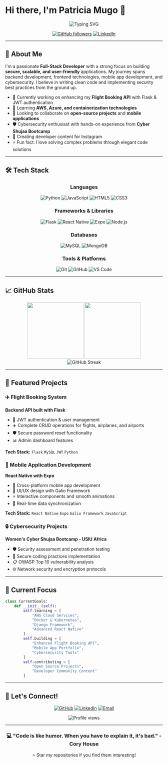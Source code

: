 # Hi there, I'm Patricia Mugo 👋

<div align="center">
  <img src="https://readme-typing-svg.herokuapp.com?font=Fira+Code&size=24&duration=3000&pause=1000&color=2196F3&center=true&vCenter=true&width=435&lines=Full-Stack+Developer;Mobile+Developer;Cybersecurity+Enthusiast;Problem+Solver" alt="Typing SVG" />
</div>

<div align="center">
  
  [![GitHub followers](https://img.shields.io/github/followers/simplymuthoni?style=social)](https://github.com/simplymuthoni)
  [![LinkedIn](https://img.shields.io/badge/LinkedIn-Connect-blue?style=social&logo=linkedin)](https://www.linkedin.com/in/patricia-m-a70461136/)
  
</div>

---

## 🚀 About Me

I'm a passionate **Full-Stack Developer** with a strong focus on building **secure, scalable, and user-friendly** applications. My journey spans backend development, frontend technologies, mobile app development, and cybersecurity. I believe in writing clean code and implementing security best practices from the ground up.

- 🔭 Currently working on enhancing my **Flight Booking API** with Flask & JWT authentication
- 🌱 Learning **AWS, Azure, and containerization technologies**
- 👯 Looking to collaborate on **open-source projects** and **mobile applications**
- 🛡️ Cybersecurity enthusiast with hands-on experience from **Cyber Shujaa Bootcamp**
- 📱 Creating developer content for Instagram
- ⚡ Fun fact: I love solving complex problems through elegant code solutions

---

## 🛠️ Tech Stack

<div align="center">

### Languages
![Python](https://img.shields.io/badge/Python-3776AB?style=for-the-badge&logo=python&logoColor=white)
![JavaScript](https://img.shields.io/badge/JavaScript-F7DF1E?style=for-the-badge&logo=javascript&logoColor=black)
![HTML5](https://img.shields.io/badge/HTML5-E34F26?style=for-the-badge&logo=html5&logoColor=white)
![CSS3](https://img.shields.io/badge/CSS3-1572B6?style=for-the-badge&logo=css3&logoColor=white)

### Frameworks & Libraries
![Flask](https://img.shields.io/badge/Flask-000000?style=for-the-badge&logo=flask&logoColor=white)
![React Native](https://img.shields.io/badge/React_Native-20232A?style=for-the-badge&logo=react&logoColor=61DAFB)
![Expo](https://img.shields.io/badge/Expo-1B1F23?style=for-the-badge&logo=expo&logoColor=white)
![Node.js](https://img.shields.io/badge/Node.js-339933?style=for-the-badge&logo=nodedotjs&logoColor=white)

### Databases
![MySQL](https://img.shields.io/badge/MySQL-005C84?style=for-the-badge&logo=mysql&logoColor=white)
![MongoDB](https://img.shields.io/badge/MongoDB-4EA94B?style=for-the-badge&logo=mongodb&logoColor=white)

### Tools & Platforms
![Git](https://img.shields.io/badge/Git-F05032?style=for-the-badge&logo=git&logoColor=white)
![GitHub](https://img.shields.io/badge/GitHub-100000?style=for-the-badge&logo=github&logoColor=white)
![VS Code](https://img.shields.io/badge/VS_Code-007ACC?style=for-the-badge&logo=visual-studio-code&logoColor=white)

</div>

---

## 📈 GitHub Stats

<div align="center">
  <img height="180em" src="https://github-readme-stats.vercel.app/api?username=simplymuthoni&show_icons=true&theme=tokyonight&include_all_commits=true&count_private=true"/>
  <img height="180em" src="https://github-readme-stats.vercel.app/api/top-langs/?username=simplymuthoni&layout=compact&langs_count=8&theme=tokyonight"/>
</div>

<div align="center">
  <img src="https://github-readme-streak-stats.herokuapp.com/?user=simplymuthoni&theme=tokyonight" alt="GitHub Streak" />
</div>

---

## 🌟 Featured Projects

### ✈️ Flight Booking System
**Backend API built with Flask**
- 🔐 JWT authentication & user management
- ✈️ Complete CRUD operations for flights, airplanes, and airports
- 🛡️ Secure password reset functionality
- 📊 Admin dashboard features

**Tech Stack:** `Flask` `MySQL` `JWT` `Python`

### 📱 Mobile Application Development
**React Native with Expo**
- 📱 Cross-platform mobile app development
- 🎨 UI/UX design with Galio Framework
- ⚡ Interactive components and smooth animations
- 🔄 Real-time data synchronization

**Tech Stack:** `React Native` `Expo` `Galio Framework` `JavaScript`

### 🔒 Cybersecurity Projects
**Women's Cyber Shujaa Bootcamp - USIU Africa**
- 🛡️ Security assessment and penetration testing
- 🔐 Secure coding practices implementation
- 📋 OWASP Top 10 vulnerability analysis
- 🌐 Network security and encryption protocols

---

## 🎯 Current Focus

```python
class CurrentGoals:
    def __init__(self):
        self.learning = [
            "AWS Cloud Services",
            "Docker & Kubernetes",
            "Django Framework",
            "Advanced React Native"
        ]
        self.building = [
            "Enhanced Flight Booking API",
            "Mobile App Portfolio",
            "Cybersecurity Tools"
        ]
        self.contributing = [
            "Open Source Projects",
            "Developer Community Content"
        ]
```

---

## 🤝 Let's Connect!

<div align="center">
  
  [![GitHub](https://img.shields.io/badge/GitHub-100000?style=for-the-badge&logo=github&logoColor=white)](https://github.com/simplymuthoni)
  [![LinkedIn](https://img.shields.io/badge/LinkedIn-0077B5?style=for-the-badge&logo=linkedin&logoColor=white)](https://www.linkedin.com/in/patricia-m-a70461136/)
  [![Email](https://img.shields.io/badge/Email-D14836?style=for-the-badge&logo=gmail&logoColor=white)](mailto:your.email@example.com)
  
</div>

<div align="center">
  <img src="https://komarev.com/ghpvc/?username=simplymuthoni&color=blueviolet&style=flat-square&label=Profile+Views" alt="Profile views" />
</div>

---

<div align="center">
  <h3>💻 "Code is like humor. When you have to explain it, it's bad." - Cory House</h3>
  <p>⭐ Star my repositories if you find them interesting!</p>
</div>
